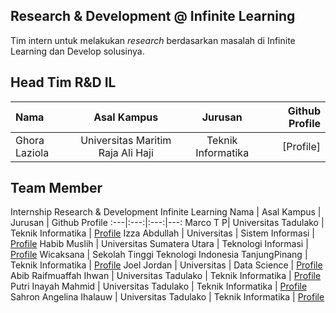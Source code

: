 ## Research & Development @ Infinite Learning
Tim intern untuk melakukan _research_ berdasarkan masalah di Infinite Learning dan Develop solusinya.


## Head Tim R&D IL
Nama | Asal Kampus | Jurusan | Github Profile
:---|:---:|:---:|---:
Ghora Laziola| Universitas Maritim Raja Ali Haji | Teknik Informatika | [Profile]

## Team Member
Internship Research & Development Infinite Learning
Nama | Asal Kampus | Jurusan | Github Profile
:---|:---:|:---:|---:
Marco T P| Universitas Tadulako | Teknik Informatika | [Profile](https://github.com/Marc723)
Izza Abdullah | Universitas | Sistem Informasi | [Profile](https://github.com/izaa08)
Habib Muslih | Universitas Sumatera Utara | Teknologi Informasi | [Profile](https://github.com/HMuslih)
Wicaksana | Sekolah Tinggi Teknologi Indonesia TanjungPinang | Teknik Informatika | [Profile](https://github.com/imcj23)
Joel Jordan | Universitas | Data Science | [Profile](https://github.com/joeljordann)
Abib Raifmuaffah Ihwan | Universitas Tadulako | Teknik Informatika | [Profile](https://github.com/AbibRaifmuaffahIhwan)
Putri Inayah Mahmid | Universitas Tadulako | Teknik Informatika | [Profile](https://github.com/innayahptr)
Sahron Angelina Ihalauw | Universitas Tadulako | Teknik Informatika | [Profile](https://github.com/Sahronn)
